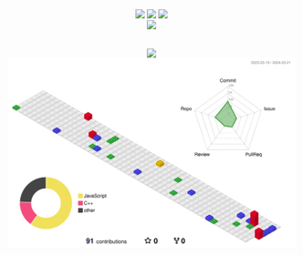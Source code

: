 <div style="display: flex; flex-direction: column; align-items: center;">
    <div>
    <img src="https://img.shields.io/badge/React-007396?style=flat&logo=React&logoColor=white" />
    <img src="https://img.shields.io/badge/HTML5-E34F26?style=flat&logo=HTML5&logoColor=white" />
    <img src="https://img.shields.io/badge/CSS3-1572B6?style=flat&logo=CSS3&logoColor=white" />
    </div>
    <img src="https://github-readme-stats.vercel.app/api/top-langs/?username=seunghun-5945&layout=compact&theme=tokyonight"><br><br>
    <img src="https://github-readme-stats.vercel.app/api?username=seunghun-5945&show_icons=true&theme=tokyonight">
    <img src="./profile-3d-contrib/profile-gitblock.svg" alt="3D Profile">
</div>
